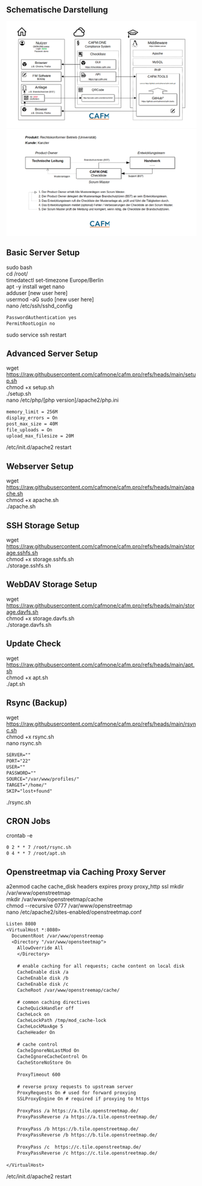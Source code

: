 ## Schematische Darstellung  
![Schematische Darstellung](https://github.com/cafmone/cafm.pro/blob/main/Middleware.png?raw=true)  
![CAFM.ONE Checkliste](https://github.com/cafmone/cafm.pro/blob/main/Checkliste.png?raw=true)
## Basic Server Setup  
sudo bash  
cd /root/  
timedatectl set-timezone Europe/Berlin  
apt -y install wget nano  
adduser [new user here]  
usermod -aG sudo [new user here]  
nano /etc/ssh/sshd_config  
```
PasswordAuthentication yes  
PermitRootLogin no  
```
sudo service ssh restart  
## Advanced Server Setup  
wget https://raw.githubusercontent.com/cafmone/cafm.pro/refs/heads/main/setup.sh  
chmod +x setup.sh  
./setup.sh  
nano /etc/php/[php version]/apache2/php.ini  
```
memory_limit = 256M
display_errors = On
post_max_size = 40M
file_uploads = On
upload_max_filesize = 20M
```
/etc/init.d/apache2 restart
## Webserver Setup  
wget https://raw.githubusercontent.com/cafmone/cafm.pro/refs/heads/main/apache.sh  
chmod +x apache.sh  
./apache.sh  
## SSH Storage Setup  
wget https://raw.githubusercontent.com/cafmone/cafm.pro/refs/heads/main/storage.sshfs.sh  
chmod +x storage.sshfs.sh  
./storage.sshfs.sh  
## WebDAV Storage Setup  
wget https://raw.githubusercontent.com/cafmone/cafm.pro/refs/heads/main/storage.davfs.sh  
chmod +x storage.davfs.sh  
./storage.davfs.sh  
## Update Check  
wget https://raw.githubusercontent.com/cafmone/cafm.pro/refs/heads/main/apt.sh  
chmod +x apt.sh  
./apt.sh  
## Rsync (Backup)  
wget https://raw.githubusercontent.com/cafmone/cafm.pro/refs/heads/main/rsync.sh  
chmod +x rsync.sh  
nano rsync.sh  
```
SERVER=""
PORT="22"
USER=""
PASSWORD=""
SOURCE="/var/www/profiles/"
TARGET="/home/"
SKIP="lost+found"
```
./rsync.sh  
## CRON Jobs  
crontab -e
```
0 2 * * 7 /root/rsync.sh
0 4 * * 7 /root/apt.sh
```
## Openstreetmap via Caching Proxy Server  
a2enmod cache cache_disk headers expires proxy proxy_http ssl
mkdir /var/www/openstreetmap  
mkdir /var/www/openstreetmap/cache  
chmod --recursive 0777 /var/www/openstreetmap  
nano /etc/apache2/sites-enabled/openstreetmap.conf
```
Listen 8080
<VirtualHost *:8080>
  DocumentRoot /var/www/openstreemap
  <Directory "/var/www/opensteetmap">
    AllowOverride All
	</Directory>

	# enable caching for all requests; cache content on local disk
	CacheEnable disk /a
	CacheEnable disk /b
	CacheEnable disk /c
	CacheRoot /var/www/openstreemap/cache/

	# common caching directives
	CacheQuickHandler off
	CacheLock on
	CacheLockPath /tmp/mod_cache-lock
	CacheLockMaxAge 5
	CacheHeader On

	# cache control
	CacheIgnoreNoLastMod On
	CacheIgnoreCacheControl On
	CacheStoreNoStore On

	ProxyTimeout 600

	# reverse proxy requests to upstream server
	ProxyRequests On # used for forward proxying
	SSLProxyEngine On # required if proxying to https
	 
	ProxyPass /a https://a.tile.openstreetmap.de/
	ProxyPassReverse /a https://a.tile.openstreetmap.de/

	ProxyPass /b https://b.tile.openstreetmap.de/
	ProxyPassReverse /b https://b.tile.openstreetmap.de/
	 
	ProxyPass /c  https://c.tile.openstreetmap.de/
	ProxyPassReverse /c https://c.tile.openstreetmap.de/

</VirtualHost>
```
/etc/init.d/apache2 restart  





